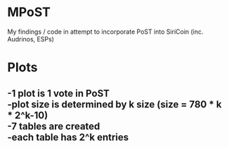 # MPoST
My findings / code in attempt to incorporate PoST into SiriCoin (inc. Audrinos, ESPs)

# Plots
-1 plot is 1 vote in PoST<br>
-plot size is determined by k size (size = 780 * k * 2^k-10)<br>
-7 tables are created<br>
-each table has 2^k entries<br>
-
